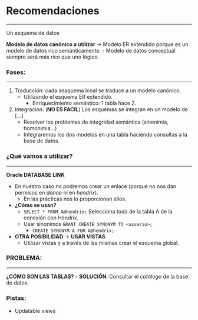 # Recomendaciones
---
Un esquema de datos

**Modelo de datos canónico a utilizar** -> Modelo ER extendido porque es un modelo de datos rico semánticamente.
	- Modelo de datos conceptual siempre será más rico que uno lógico.

### Fases:
---
1. Traducción: cada seaquema lcoal se traduce a un modelo canónico.
	- Utilizando el esquema ER extendido.
		- Enriquecimiento semántico: 1 tabla hace 2.
2. Integración: (**NO ES FACIL**) Los esquemas se integran en un modelo de  [...]
	- Resolver los problemas de integridad semántica (sinonimia, homonimia...)
	- Integraremos los dos modelos en una tabla haciendo consultas a la base de datos.

### ¿Qué vamos a utilizar?
---
**Oracle DATABASE LINK**
- En nuestro caso no podremos crear un enlace (porque no nos dan permisos en _danae_ ni en _hendrix_).
	- En las prácticas nos lo proporcionan ellos.
- **¿Cómo se usan?**
	- `SELECT * FROM A@hendrix;` Selecciona todo de la tabla A de la conexión con Hendrix.
	- Usar sinonimos `GRANT CREATE SYNONYM TO <usuario>;`
		- `CREATE SYNONYM A FOR A@hendrix;`
- **OTRA POSIBILIDAD** -> **USAR VISTAS**
	- Utilizar vistas y a través de las mismas crear el esquema global.

### PROBLEMA:
---
**¿CÓMO SON LAS TABLAS?**
	- **SOLUCIÓN**: Consultar el _catálogo_ de la base de datos.

### Pistas:
- Updatable views
